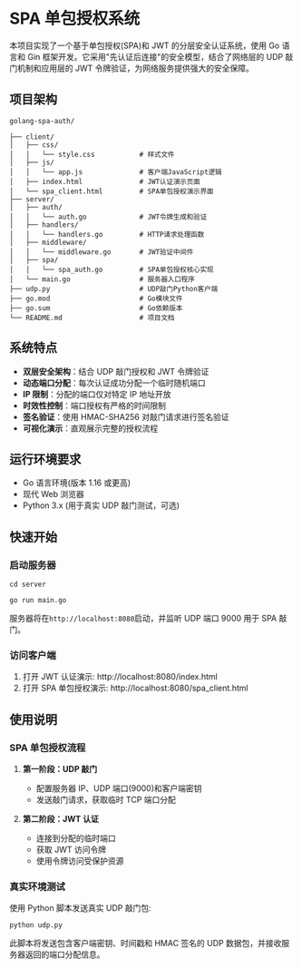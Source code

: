 # SPA 单包授权系统

本项目实现了一个基于单包授权(SPA)和 JWT 的分层安全认证系统，使用 Go 语言和 Gin 框架开发。它采用"先认证后连接"的安全模型，结合了网络层的 UDP 敲门机制和应用层的 JWT 令牌验证，为网络服务提供强大的安全保障。

## 项目架构

```
golang-spa-auth/

├── client/
│   ├── css/
│   │   └── style.css           # 样式文件
│   ├── js/
│   │   └── app.js              # 客户端JavaScript逻辑
│   ├── index.html              # JWT认证演示页面
│   └── spa_client.html         # SPA单包授权演示界面
├── server/
│   ├── auth/
│   │   └── auth.go             # JWT令牌生成和验证
│   ├── handlers/
│   │   └── handlers.go         # HTTP请求处理函数
│   ├── middleware/
│   │   └── middleware.go       # JWT验证中间件
│   ├── spa/
│   │   └── spa_auth.go         # SPA单包授权核心实现
│   └── main.go                 # 服务器入口程序
├── udp.py                      # UDP敲门Python客户端
├── go.mod                      # Go模块文件
├── go.sum                      # Go依赖版本
└── README.md                   # 项目文档
```

## 系统特点

- **双层安全架构**：结合 UDP 敲门授权和 JWT 令牌验证
- **动态端口分配**：每次认证成功分配一个临时随机端口
- **IP 限制**：分配的端口仅对特定 IP 地址开放
- **时效性控制**：端口授权有严格的时间限制
- **签名验证**：使用 HMAC-SHA256 对敲门请求进行签名验证
- **可视化演示**：直观展示完整的授权流程

## 运行环境要求

- Go 语言环境(版本 1.16 或更高)
- 现代 Web 浏览器
- Python 3.x (用于真实 UDP 敲门测试，可选)

## 快速开始

### 启动服务器

```
cd server

go run main.go
```

服务器将在`http://localhost:8080`启动，并监听 UDP 端口 9000 用于 SPA 敲门。

### 访问客户端

1. 打开 JWT 认证演示:
   http://localhost:8080/index.html
2. 打开 SPA 单包授权演示:
   http://localhost:8080/spa_client.html

## 使用说明

### SPA 单包授权流程

1. **第一阶段：UDP 敲门**

   - 配置服务器 IP、UDP 端口(9000)和客户端密钥
   - 发送敲门请求，获取临时 TCP 端口分配

2. **第二阶段：JWT 认证**

   - 连接到分配的临时端口
   - 获取 JWT 访问令牌
   - 使用令牌访问受保护资源

### 真实环境测试

使用 Python 脚本发送真实 UDP 敲门包:

```
python udp.py
```

此脚本将发送包含客户端密钥、时间戳和 HMAC 签名的 UDP 数据包，并接收服务器返回的端口分配信息。
